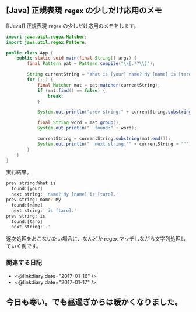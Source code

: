 ## [Java] 正規表現 `regex` の少しだけ応用のメモ

[[Java]] 正規表現 `regex` の少しだけ応用のメモをします。

```Java
import java.util.regex.Matcher;
import java.util.regex.Pattern;

public class App {
	public static void main(final String[] args) {
		final Pattern pat = Pattern.compile("\\[.*?\\]");

		String currentString = "What is [your] name? My [name] is [taro].";
		for (;;) {
			final Matcher mat = pat.matcher(currentString);
			if (mat.find() == false) {
				break;
			}

			System.out.println("prev string:" + currentString.substring(0, mat.start()));

			final String word = mat.group();
			System.out.println("  found:" + word);

			currentString = currentString.substring(mat.end());
			System.out.println("  next string:'" + currentString + "'");
		}
	}
}
```

実行結果。

```sh
prev string:What is 
  found:[your]
  next string:' name? My [name] is [taro].'
prev string: name? My 
  found:[name]
  next string:' is [taro].'
prev string: is 
  found:[taro]
  next string:'.'
```

逐次処理をおこないたい場合に、なんどか regex マッチしながら文字列処理していく例です。

### 関連する日記

* <@linkdiary date="2017-01-16" />
* <@linkdiary date="2017-01-17" />

## 今日も寒い。でも昼過ぎからは暖かくなりました。
